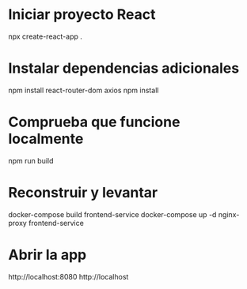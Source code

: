 

# Iniciar proyecto React
npx create-react-app .

# Instalar dependencias adicionales
npm install react-router-dom axios
npm install


# Comprueba que funcione localmente
npm run build


# Reconstruir y levantar
docker-compose build frontend-service
docker-compose up -d nginx-proxy frontend-service

# Abrir la app
http://localhost:8080
http://localhost
